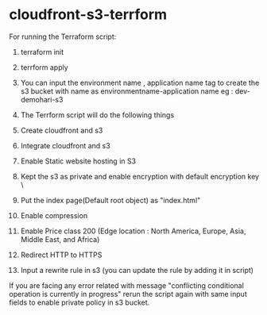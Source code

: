 # cloudfront-s3-terrform


For running the Terraform script:


1. terraform init

2. terrform apply 

3. You can input the environment name , application name tag to create the s3 bucket with name as environmentname-application name
   eg : dev-demohari-s3
   
4. The Terrform script will do the following things 


1. Create cloudfront and s3
2. Integrate cloudfront and s3
3. Enable Static website hosting in S3
4. Kept the s3 as private and enable encryption with default encryption key \
5. Put the index page(Default root object) as "index.html"
6. Enable compression 
7. Enable Price class 200 (Edge location : North America, Europe, Asia, Middle East, and Africa)
8. Redirect HTTP to HTTPS 
9. Input a rewrite rule in s3 (you can update the rule by adding it in script)




If you are facing any error related with message "conflicting conditional operation is currently in progress" rerun the script again with same input fields to enable private policy in s3 bucket.

